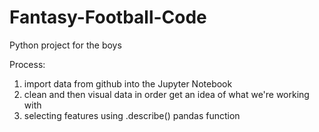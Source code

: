 # Fantasy-Football-Code
Python project for the boys

Process: 
1. import data from github into the Jupyter Notebook 
2. clean and then visual data in order get an idea of what we're working with
3. selecting features using .describe() pandas function
